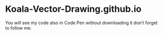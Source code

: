 # Koala-Vector-Drawing.github.io
You will see my code also in Code Pen without downloading it don’t forget to follow me.
